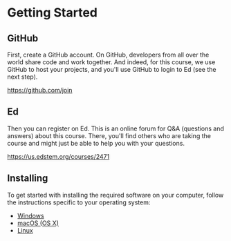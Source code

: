# Getting Started

## GitHub

First, create a GitHub account. On GitHub, developers from all over the world share code and work together. And indeed, for this course, we use GitHub to host your projects, and you'll use GitHub to login to Ed (see the next step).

<https://github.com/join>


## Ed

Then you can register on Ed. This is an online forum for Q&A (questions and answers) about this course. There, you'll find others who are taking the course and might just be able to help you with your questions.

<https://us.edstem.org/courses/2471>


## Installing

To get started with installing the required software on your computer, follow the instructions specific to your operating system:

- [Windows](/flask/install/windows)
- [macOS (OS X)](/flask/install/macos)
- [Linux](/flask/install/linux)
